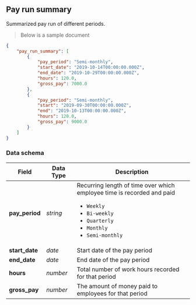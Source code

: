 ## Pay run summary

Summarized pay run of different periods.

> Below is a sample document

```json
{ 
    "pay_run_summary": [
        {
            "pay_period": "Semi-monthly",
            "start_date": "2019-10-14T00:00:00.000Z",
            "end_date": "2019-10-29T00:00:00.000Z",
            "hours": 120.0,
            "gross_pay": 7000.0               
        },
        {
            "pay_period": "Semi-monthly",
            "start": "2019-09-30T00:00:00.000Z",
            "end": "2019-10-13T00:00:00.000Z",
            "hours": 120.0,
            "gross_pay": 9000.0                
        }      
    ]
}

```

### Data schema

| Field          | Data Type | Description                                                                                                                                                                        |
|----------------|-----------|------------------------------------------------------------------------------------------------------------------------------------------------------------------------------------|
| **pay_period** | *string*  | Recurring length of time over which employee time is recorded and paid <ul><li>`Weekly`</li><li>`Bi-weekly`</li><li>`Quarterly`</li><li>`Monthly`</li><li>`Semi-monthly`</li></ul> |
| **start_date** | *date*  | Start date of the pay period                                                                                                                                                       |
| **end_date**   | *date*  | End date of the pay period
| **hours**      | *number*    | Total number of work hours recorded for that period                                                                                               |
| **gross_pay**  | *number*    | The amount of money paid to employees for that period                                                                                                    |





